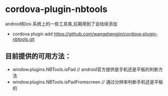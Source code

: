 # cordova-plugin-nbtools
android和ios 系统上的一些工具类,后期用到了会陆续添加
* cordova plugin add https://github.com/wangshengjin/cordova-plugin-nbtools.git
## 目前提供的可用方法：

* window.plugins.NBTools.isPad // android官方提供是手机还是平板的判断方法
* window.plugins.NBTools.isPadFromscreen // 通过分辨率判断手机还是平板的
